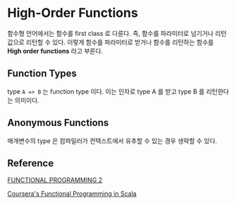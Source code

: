 # High-Order Functions
함수형 언어에서는 함수를 first class 로 다룬다. 즉, 함수를 파라미터로 넘기거나 리턴값으로 리턴할 수 있다. 이렇게 함수를 파라미터로 받거나 함수를 리턴하는 함수를 **High order functions** 라고 부른다.

## Function Types
type `A => B` 는 function type 이다. 이는 인자로 type A 를 받고 type B 를 리턴한다는 의미이다.

## Anonymous Functions
매개변수의 type 은 컴파일러가 컨텍스트에서 유추할 수 있는 경우 생략할 수 있다.

## Reference

[FUNCTIONAL PROGRAMMING 2](http://1ambda.github.io/scala/functional-programming-2/)

[Coursera's Functional Programming in Scala](https://www.coursera.org)